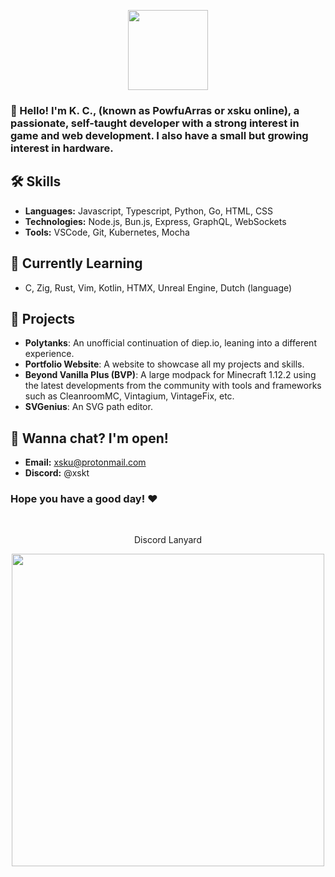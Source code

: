 <p align="center">
  <img width="128" src="https://avatars.githubusercontent.com/u/72747112" />
</p>

### 👋 Hello! I'm K. C., (known as PowfuArras or xsku online), a passionate, self-taught developer with a strong interest in game and web development. I also have a small but growing interest in hardware.

## 🛠 Skills
- **Languages:** Javascript, Typescript, Python, Go, HTML, CSS 
- **Technologies:** Node.js, Bun.js, Express, GraphQL, WebSockets
- **Tools:** VSCode, Git, Kubernetes, Mocha


## 🌱 Currently Learning
- C, Zig, Rust, Vim, Kotlin, HTMX, Unreal Engine, Dutch (language)


## 🚀 Projects
- **Polytanks**: An unofficial continuation of diep.io, leaning into a different experience.
- **Portfolio Website**: A website to showcase all my projects and skills.
- **Beyond Vanilla Plus (BVP)**: A large modpack for Minecraft 1.12.2 using the latest developments from the community with tools and frameworks such as CleanroomMC, Vintagium, VintageFix, etc.
- **SVGenius**: An SVG path editor.


## 💬 Wanna chat? I'm open!
- **Email:** xsku@protonmail.com
- **Discord:** @xskt

### Hope you have a good day! ❤

<br>

<p align="center">Discord Lanyard</p>
<p align="center"><img align="center" width="500" src="https://lanyard.cnrad.dev/api/433325944141512705" /></p>
  
